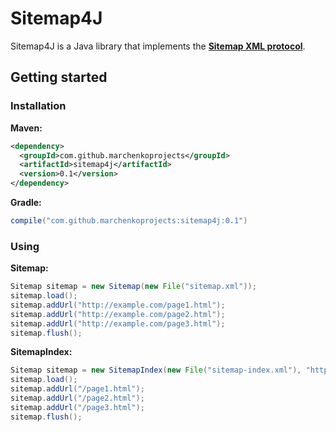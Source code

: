 # Sitemap4J
Sitemap4J is a Java library that implements the [**Sitemap XML protocol**](https://www.sitemaps.org/protocol.html).
## Getting started ##
### Installation ###
**Maven:**
```xml
<dependency>
  <groupId>com.github.marchenkoprojects</groupId>
  <artifactId>sitemap4j</artifactId>
  <version>0.1</version>
</dependency>
```
**Gradle:**
```groovy
compile("com.github.marchenkoprojects:sitemap4j:0.1")
```
### Using ###
**Sitemap:**
```java
Sitemap sitemap = new Sitemap(new File("sitemap.xml"));
sitemap.load();
sitemap.addUrl("http://example.com/page1.html");
sitemap.addUrl("http://example.com/page2.html");
sitemap.addUrl("http://example.com/page3.html");
sitemap.flush();
```
**SitemapIndex:**
```java
Sitemap sitemap = new SitemapIndex(new File("sitemap-index.xml"), "http://example.com");
sitemap.load();
sitemap.addUrl("/page1.html");
sitemap.addUrl("/page2.html");
sitemap.addUrl("/page3.html");
sitemap.flush();
```